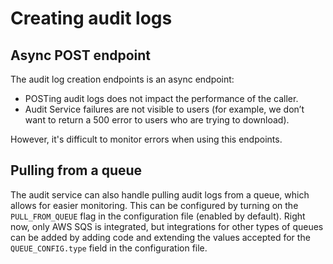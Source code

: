 # Creating audit logs

## Async POST endpoint

The audit log creation endpoints is an async endpoint:
- POSTing audit logs does not impact the performance of the caller.
- Audit Service failures are not visible to users (for example, we don’t want to return a 500 error to users who are trying to download).

However, it's difficult to monitor errors when using this endpoints.

## Pulling from a queue

The audit service can also handle pulling audit logs from a queue, which allows for easier monitoring. This can be configured by turning on the `PULL_FROM_QUEUE` flag in the configuration file (enabled by default). Right now, only AWS SQS is integrated, but integrations for other types of queues can be added by adding code and extending the values accepted for the `QUEUE_CONFIG.type` field in the configuration file.
